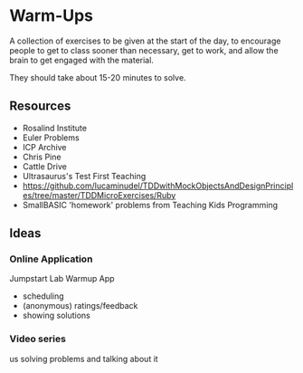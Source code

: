 # Warm-Ups

A collection of exercises to be given at the start of the day, to encourage people to get to class sooner than necessary, get to work, and allow the brain to get engaged with the material.

They should take about 15-20 minutes to solve.

## Resources

* Rosalind Institute
* Euler Problems
* ICP Archive
* Chris Pine
* Cattle Drive
* Ultrasaurus's Test First Teaching
* https://github.com/lucaminudel/TDDwithMockObjectsAndDesignPrinciples/tree/master/TDDMicroExercises/Ruby
* SmallBASIC 'homework' problems from Teaching Kids Programming

## Ideas

### Online Application

Jumpstart Lab Warmup App
- scheduling
- (anonymous) ratings/feedback
- showing solutions

### Video series

us solving problems and talking about it


